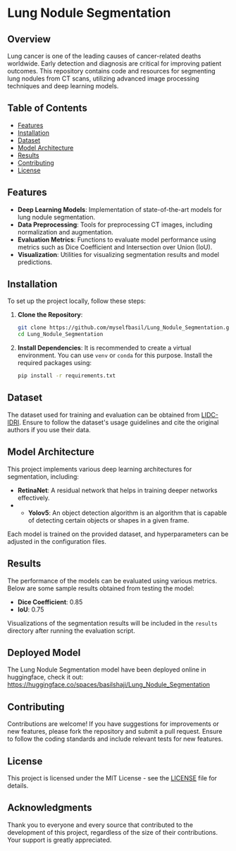 # Lung Nodule Segmentation

## Overview

Lung cancer is one of the leading causes of cancer-related deaths worldwide. Early detection and diagnosis are critical for improving patient outcomes. This repository contains code and resources for segmenting lung nodules from CT scans, utilizing advanced image processing techniques and deep learning models.

## Table of Contents

- [Features](#features)
- [Installation](#installation)
- [Dataset](#dataset)
- [Model Architecture](#model-architecture)
- [Results](#results)
- [Contributing](#contributing)
- [License](#license)

## Features

- **Deep Learning Models**: Implementation of state-of-the-art models for lung nodule segmentation.
- **Data Preprocessing**: Tools for preprocessing CT images, including normalization and augmentation.
- **Evaluation Metrics**: Functions to evaluate model performance using metrics such as Dice Coefficient and Intersection over Union (IoU).
- **Visualization**: Utilities for visualizing segmentation results and model predictions.

## Installation

To set up the project locally, follow these steps:

1. **Clone the Repository**:
   ```bash
   git clone https://github.com/myselfbasil/Lung_Nodule_Segmentation.git
   cd Lung_Nodule_Segmentation
   ```
2. **Install Dependencies**:
   It is recommended to create a virtual environment. You can use `venv` or `conda` for this purpose. Install the required packages using:
   ```bash
   pip install -r requirements.txt
   ```

## Dataset

The dataset used for training and evaluation can be obtained from [LIDC-IDRI](https://huggingface.co/datasets/basilshaji/Lung_Nodule_Segmentation). Ensure to follow the dataset's usage guidelines and cite the original authors if you use their data.

## Model Architecture

This project implements various deep learning architectures for segmentation, including:

- **RetinaNet**: A residual network that helps in training deeper networks effectively.
- - **Yolov5**: An object detection algorithm is an algorithm that is capable of detecting certain objects or shapes in a given frame.

Each model is trained on the provided dataset, and hyperparameters can be adjusted in the configuration files.

## Results

The performance of the models can be evaluated using various metrics. Below are some sample results obtained from testing the model:

- **Dice Coefficient**: 0.85
- **IoU**: 0.75

Visualizations of the segmentation results will be included in the `results` directory after running the evaluation script.

## Deployed Model

The Lung Nodule Segmentation model have been deployed online in huggingface, check it out:
https://huggingface.co/spaces/basilshaji/Lung_Nodule_Segmentation

## Contributing

Contributions are welcome! If you have suggestions for improvements or new features, please fork the repository and submit a pull request. Ensure to follow the coding standards and include relevant tests for new features.

## License

This project is licensed under the MIT License - see the [LICENSE](LICENSE) file for details.

## Acknowledgments

Thank you to everyone and every source that contributed to the development of this project, regardless of the size of their contributions. Your support is greatly appreciated.
